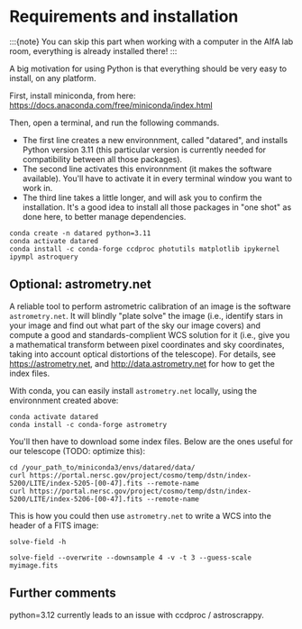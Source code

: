 # Requirements and installation

:::{note}
You can skip this part when working with a computer in the AIfA lab room, everything is already installed there!
:::

A big motivation for using Python is that everything should be very easy to install, on any platform.

First, install miniconda, from here: https://docs.anaconda.com/free/miniconda/index.html

Then, open a terminal, and run the following commands.
* The first line creates a new environnment, called "datared", and installs Python version 3.11 (this particular version is currently needed for compatibility between all those packages).
* The second line activates this environnment (it makes the software available). You'll have to activate it in every terminal window you want to work in.
* The third line takes a little longer, and will ask you to confirm the installation. It's a good idea to install all those packages in "one shot" as done here, to better manage dependencies.


```none
conda create -n datared python=3.11
conda activate datared
conda install -c conda-forge ccdproc photutils matplotlib ipykernel ipympl astroquery
````


## Optional: astrometry.net

A reliable tool to perform astrometric calibration of an image is the software `astrometry.net`. It will blindly "plate solve" the image (i.e., identify stars in your image and find out what part of the sky our image covers) and compute a good and standards-complient WCS solution for it (i.e., give you a mathematical transform between pixel coordinates and sky coordinates, taking into account optical distortions of the telescope). For details, see https://astrometry.net, and http://data.astrometry.net for how to get the index files.


With conda, you can easily install `astrometry.net` locally, using the environnment created above:

```none
conda activate datared
conda install -c conda-forge astrometry
```

You'll then have to download some index files. Below are the ones useful for our telescope (TODO: optimize this):

```
cd /your_path_to/miniconda3/envs/datared/data/
curl https://portal.nersc.gov/project/cosmo/temp/dstn/index-5200/LITE/index-5205-[00-47].fits --remote-name
curl https://portal.nersc.gov/project/cosmo/temp/dstn/index-5200/LITE/index-5206-[00-47].fits --remote-name
```

This is how you could then use `astrometry.net` to write a WCS into the header of a FITS image:

```none
solve-field -h 

solve-field --overwrite --downsample 4 -v -t 3 --guess-scale myimage.fits 
```



## Further comments

python=3.12 currently leads to an issue with ccdproc / astroscrappy.
